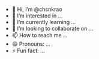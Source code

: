 - 👋 Hi, I’m @chsnkrao
- 👀 I’m interested in ...
- 🌱 I’m currently learning ...
- 💞️ I’m looking to collaborate on ...
- 📫 How to reach me ...
- 😄 Pronouns: ...
- ⚡ Fun fact: ...

<!---
chsnkrao/chsnkrao is a ✨ special ✨ repository because its `README.md` (this file) appears on your GitHub profile.
You can click the Preview link to take a look at your changes.
--->

